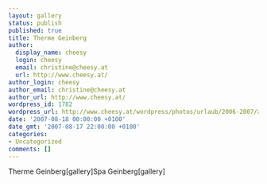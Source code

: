 ```yaml
---
layout: gallery
status: publish
published: true
title: Therme Geinberg
author:
  display_name: cheesy
  login: cheesy
  email: christine@cheesy.at
  url: http://www.cheesy.at/
author_login: cheesy
author_email: christine@cheesy.at
author_url: http://www.cheesy.at/
wordpress_id: 1782
wordpress_url: http://www.cheesy.at/wordpress/photos/urlaub/2006-2007/austria/therme-geinberg/
date: '2007-08-18 00:00:00 +0100'
date_gmt: '2007-08-17 22:00:00 +0100'
categories:
- Uncategorized
comments: []
---
```

<!--:de-->Therme Geinberg[gallery]<!--:--><!--:en-->Spa Geinberg[gallery]<!--:-->

